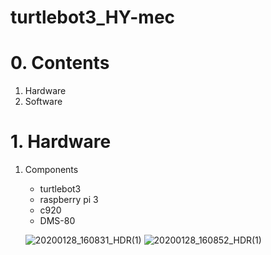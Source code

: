 # turtlebot3_HY-mec

# 0. Contents
   1. Hardware
   2. Software
    
# 1. Hardware
   1. Components
      * turtlebot3
      * raspberry pi 3
      * c920
      * DMS-80
   
      ![20200128_160831_HDR(1)](https://user-images.githubusercontent.com/48857469/73244068-68873480-41ec-11ea-98f2-f422dd8d372a.jpg)
      ![20200128_160852_HDR(1)](https://user-images.githubusercontent.com/48857469/73244072-6c1abb80-41ec-11ea-9bfe-0cd527a16ecd.jpg)

      
      
      
